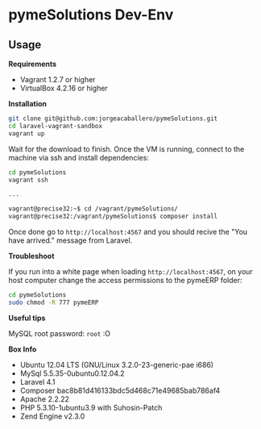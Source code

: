pymeSolutions Dev-Env
=====================


Usage
-----

**Requirements**

- Vagrant 1.2.7 or higher
- VirtualBox 4.2.16 or higher

**Installation**

```bash
git clone git@github.com:jorgeacaballero/pymeSolutions.git
cd laravel-vagrant-sandbox
vagrant up 
```
Wait for the download to finish. Once the VM is running, connect to the machine via ssh and install dependencies:

```bash
cd pymeSolutions
vagrant ssh

...

vagrant@precise32:~$ cd /vagrant/pymeSolutions/
vagrant@precise32:/vagrant/pymeSolutions$ composer install

```

Once done go to `http://localhost:4567` and you should recive the "You have arrived." message from Laravel.

**Troubleshoot**

If you run into a white page when loading `http://localhost:4567`, on your host computer change the access permissions to the pymeERP folder:

```bash
cd pymeSolutions
sudo chmod -R 777 pymeERP
```

**Useful tips**


MySQL root password: `root` :O


**Box Info**

- Ubuntu 12.04 LTS (GNU/Linux 3.2.0-23-generic-pae i686)
- MySql 5.5.35-0ubuntu0.12.04.2
- Laravel 4.1
- Composer bac8b81d416133bdc5d468c71e49685bab786af4
- Apache 2.2.22
- PHP 5.3.10-1ubuntu3.9 with Suhosin-Patch
- Zend Engine v2.3.0

